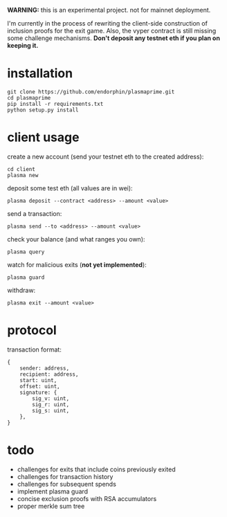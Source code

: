 **WARNING:** this is an experimental project. not for mainnet deployment.

I'm currently in the process of rewriting the client-side construction of inclusion proofs for the exit game. Also, the vyper contract is still missing some challenge mechanisms. **Don't deposit any testnet eth if you plan on keeping it.**

# installation
```
git clone https://github.com/endorphin/plasmaprime.git
cd plasmaprime
pip install -r requirements.txt
python setup.py install
```
# client usage
create a new account (send your testnet eth to the created address):
```
cd client
plasma new
```
deposit some test eth (all values are in wei):
```
plasma deposit --contract <address> --amount <value>
```
send a transaction:
```
plasma send --to <address> --amount <value>
```
check your balance (and what ranges you own):
```
plasma query
```
watch for malicious exits (**not yet implemented**):
```
plasma guard
```
withdraw:
```
plasma exit --amount <value>
```
# protocol
transaction format:
```
{
    sender: address,
    recipient: address,
    start: uint,
    offset: uint,
    signature: {
        sig_v: uint,
        sig_r: uint,
        sig_s: uint,
    },
}
```
# todo
- challenges for exits that include coins previously exited
- challenges for transaction history
- challenges for subsequent spends
- implement plasma guard
- concise exclusion proofs with RSA accumulators
- proper merkle sum tree
